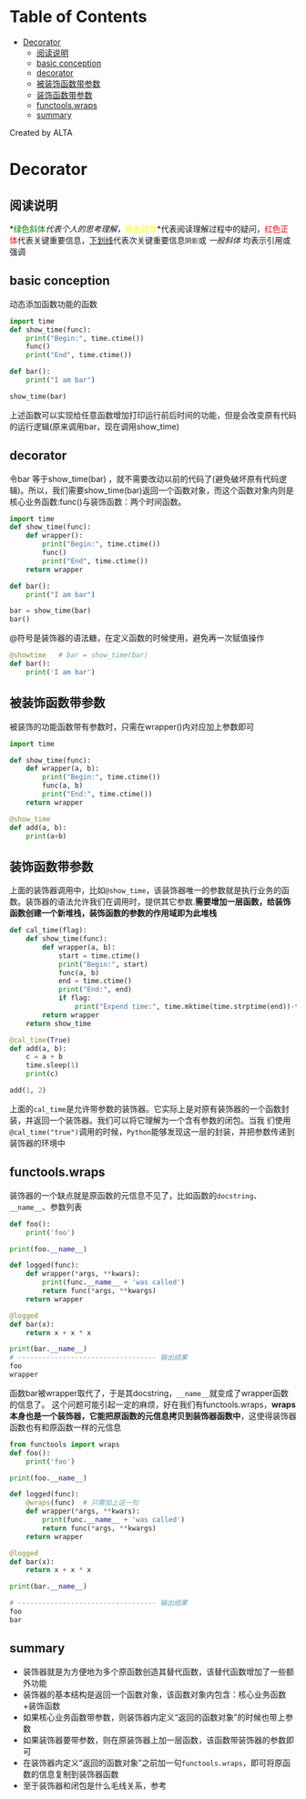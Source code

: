 
Table of Contents
=================

   * [Decorator](#decorator)
      * [阅读说明](#阅读说明)
      * [basic conception](#basic-conception)
      * [decorator](#decorator-1)
      * [被装饰函数带参数](#被装饰函数带参数)
      * [装饰函数带参数](#装饰函数带参数)
      * [functools.wraps](#functoolswraps)
      * [summary](#summary)

Created by ALTA
# Decorator  
## 阅读说明  

*<font color=#008000>绿色斜体</font>*代表个人的思考理解，*<font color=Yellow>黄色斜体</font>*代表阅读理解过程中的疑问，<font color=Red>红色正体</font>代表关键重要信息，<u>下划线</u>代表次关键重要信息`阴影`或 *一般斜体* 均表示引用或强调 

## basic conception  

动态添加函数功能的函数

```python
import time
def show_time(func):
    print("Begin:", time.ctime())
    func()
    print("End", time.ctime())

def bar():
    print("I am bar")

show_time(bar)
```

上述函数可以实现给任意函数增加打印运行前后时间的功能，但是会改变原有代码的运行逻辑(原来调用bar，现在调用show_time)

## decorator  

令bar 等于show_time(bar) ，就不需要改动以前的代码了(避免破坏原有代码逻辑)。所以，我们需要show_time(bar)返回一个函数对象，而这个函数对象内则是核心业务函数:func()与装饰函数：两个时间函数。

```python
import time
def show_time(func):
    def wrapper():
        print("Begin:", time.ctime())
        func()
        print("End", time.ctime())
    return wrapper

def bar():
    print("I am bar")

bar = show_time(bar)
bar()
```

@符号是装饰器的语法糖，在定义函数的时候使用，避免再一次赋值操作

```python
@showtime   # bar = show_time(bar)
def bar():
    print('I am bar')
```



## 被装饰函数带参数  

被装饰的功能函数带有参数时，只需在wrapper()内对应加上参数即可

```python
import time

def show_time(func):
    def wrapper(a, b):
        print("Begin:", time.ctime())
        func(a, b)
        print("End:", time.ctime())
    return wrapper

@show_time 
def add(a, b):
    print(a+b)
```

## 装饰函数带参数  

上面的装饰器调用中，比如`@show_time`，该装饰器唯一的参数就是执行业务的函数。装饰器的语法允许我们在调用时，提供其它参数.**需要增加一层函数，给装饰函数创建一个新堆栈，装饰函数的参数的作用域即为此堆栈**

```python
def cal_time(flag):
    def show_time(func):
        def wrapper(a, b):
            start = time.ctime()
            print("Begin:", start)
            func(a, b)
            end = time.ctime()
            print("End:", end)
            if flag:
                print("Expend time:", time.mktime(time.strptime(end))-time.mktime(time.strptime(start)))
        return wrapper 
    return show_time

@cal_time(True)
def add(a, b):
    c = a + b
    time.sleep(1)
    print(c)

add(1, 2)
```

上面的`cal_time`是允许带参数的装饰器。它实际上是对原有装饰器的一个函数封装，并返回一个装饰器。我们可以将它理解为一个含有参数的闭包。当我 们使用`@cal_time("true")`调用的时候，`Python`能够发现这一层的封装，并把参数传递到装饰器的环境中

## functools.wraps  

装饰器的一个缺点就是原函数的元信息不见了，比如函数的`docstring`、`__name__`、参数列表

```python
def foo():
    print('foo')

print(foo.__name__)

def logged(func):
    def wrapper(*args, **kwars):
        print(func.__name__ + 'was called')
        return func(*args, **kwargs)
    return wrapper

@logged
def bar(x):
    return x + x * x

print(bar.__name__)
# ---------------------------------- 输出结果
foo
wrapper
```

函数bar被wrapper取代了，于是其docstring，`__name__`就变成了wrapper函数的信息了。 这个问题可能引起一定的麻烦，好在我们有functools.wraps，**wraps本身也是一个装饰器，它能把原函数的元信息拷贝到装饰器函数中**，这使得装饰器函数也有和原函数一样的元信息

```python
from functools import wraps
def foo():
    print('foo')

print(foo.__name__)

def logged(func):
    @wraps(func)  # 只需加上这一句
    def wrapper(*args, **kwars):
        print(func.__name__ + 'was called')
        return func(*args, **kwargs)
    return wrapper

@logged
def bar(x):
    return x + x * x

print(bar.__name__)

# ---------------------------------- 输出结果
foo
bar
```

## summary  

- 装饰器就是为方便地为多个原函数创造其替代函数，该替代函数增加了一些额外功能
- 装饰器的基本结构是返回一个函数对象，该函数对象内包含：核心业务函数+装饰函数
- 如果核心业务函数带参数，则装饰器内定义“返回的函数对象”的时候也带上参数
- 如果装饰器要带参数，则在原装饰器上加一层函数，该函数带装饰器的参数即可
- 在装饰器内定义“返回的函数对象”之前加一句`functools.wraps`，即可将原函数的信息复制到装饰器函数
- 至于装饰器和闭包是什么毛线关系，参考